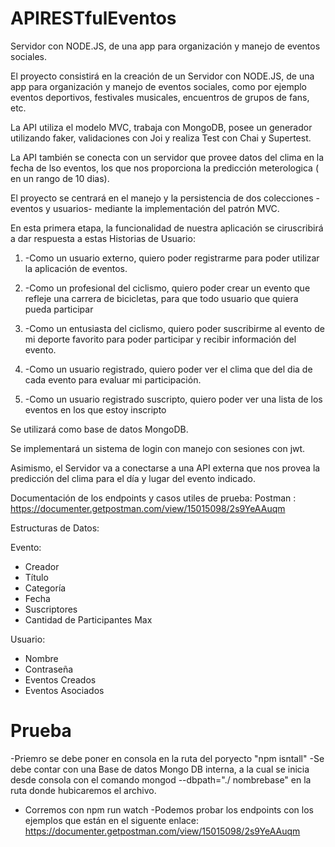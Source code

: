 # APIRESTfulEventos
Servidor con NODE.JS, de una app para organización y manejo de eventos sociales.


El proyecto consistirá en la creación de un Servidor con NODE.JS, de una app para organización y manejo de eventos sociales, como por ejemplo eventos deportivos, festivales musicales, encuentros de grupos de fans, etc. 

La API utiliza el modelo MVC, trabaja con MongoDB, posee un generador utilizando faker, validaciones con Joi y realiza Test con Chai y Supertest.

La API también se conecta con un servidor que provee datos del clima en la fecha de lso eventos, los que nos proporciona la predicción meterologica ( en un rango de 10 dias).


El proyecto se centrará en el manejo y la persistencia de dos colecciones - eventos y usuarios- mediante la implementación del patrón MVC.

En esta primera etapa, la funcionalidad de nuestra aplicación se ciruscribirá a dar respuesta a estas Historias de Usuario:

1.	-Como un usuario externo, quiero poder registrarme para poder utilizar la aplicación de eventos.

2.	-Como un profesional del ciclismo, quiero poder crear un evento que refleje una carrera de bicicletas, para que todo usuario que quiera pueda participar

3.	-Como un entusiasta del ciclismo, quiero poder suscribirme al evento de mi deporte favorito para poder participar y recibir información del evento.

4.	-Como un usuario registrado, quiero poder ver el clima que del dia de cada evento para evaluar mi participación.

5.	-Como un usuario registrado suscripto, quiero poder ver una lista de los eventos en los que estoy inscripto


Se utilizará como base de datos MongoDB.

Se implementará un sistema de login con manejo con sesiones con jwt.

Asimismo, el Servidor va a conectarse a una API externa que nos provea la predicción del clima para el día y lugar del evento indicado.

Documentación de los endpoints y casos utiles de prueba: Postman : https://documenter.getpostman.com/view/15015098/2s9YeAAuqm

Estructuras de Datos:

Evento:
- Creador
- Título 
- Categoría 
- Fecha
- Suscriptores
- Cantidad de Participantes Max

Usuario: 
- Nombre
- Contraseña
- Eventos Creados
- Eventos Asociados

# Prueba
-Priemro se debe poner en consola en la ruta del poryecto "npm isntall"
-Se debe contar con una Base de datos Mongo DB interna, a la cual se inicia desde consola con el comando  mongod --dbpath="./ nombrebase"  en la ruta donde hubicaremos el archivo.
- Corremos con npm run watch
-Podemos probar los endpoints con los ejemplos que están en el siguente enlace: https://documenter.getpostman.com/view/15015098/2s9YeAAuqm

